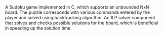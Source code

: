 A Sudoku game implemented in C, which supports an unbounded NxN board.
The puzzle corresponds with various commands entered by the player,and solved using backtracking algorithm. An ILP solver component that solves and checks possible solutions for the board, which is beneficial in speeding up the solution time.
